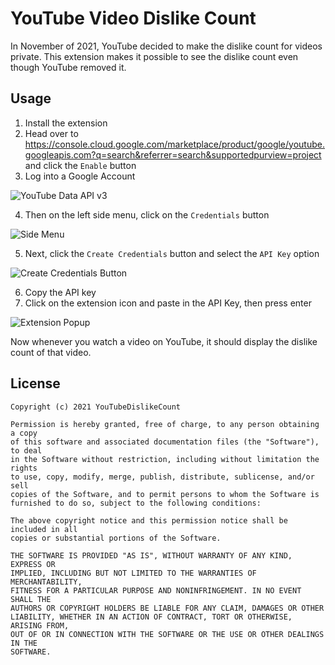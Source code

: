 # YouTube Video Dislike Count
In November of 2021, YouTube decided to make the dislike count for videos private. This extension makes it possible to see the dislike count even though YouTube removed it.

## Usage
1. Install the extension
2. Head over to https://console.cloud.google.com/marketplace/product/google/youtube.googleapis.com?q=search&referrer=search&supportedpurview=project and click the `Enable` button
3. Log into a Google Account

![YouTube Data API v3](https://i.imgur.com/M1hirsL.png)

4. Then on the left side menu, click on the `Credentials` button

![Side Menu](https://i.imgur.com/agMTImU.png)

5. Next, click the `Create Credentials` button and select the `API Key` option

![Create Credentials Button](https://i.imgur.com/i784KOY.png)

6. Copy the API key
7. Click on the extension icon and paste in the API Key, then press enter

![Extension Popup](https://i.imgur.com/mnPknNj.png)

Now whenever you watch a video on YouTube, it should display the dislike count of that video.

## License
```
Copyright (c) 2021 YouTubeDislikeCount

Permission is hereby granted, free of charge, to any person obtaining a copy
of this software and associated documentation files (the "Software"), to deal
in the Software without restriction, including without limitation the rights
to use, copy, modify, merge, publish, distribute, sublicense, and/or sell
copies of the Software, and to permit persons to whom the Software is
furnished to do so, subject to the following conditions:

The above copyright notice and this permission notice shall be included in all
copies or substantial portions of the Software.

THE SOFTWARE IS PROVIDED "AS IS", WITHOUT WARRANTY OF ANY KIND, EXPRESS OR
IMPLIED, INCLUDING BUT NOT LIMITED TO THE WARRANTIES OF MERCHANTABILITY,
FITNESS FOR A PARTICULAR PURPOSE AND NONINFRINGEMENT. IN NO EVENT SHALL THE
AUTHORS OR COPYRIGHT HOLDERS BE LIABLE FOR ANY CLAIM, DAMAGES OR OTHER
LIABILITY, WHETHER IN AN ACTION OF CONTRACT, TORT OR OTHERWISE, ARISING FROM,
OUT OF OR IN CONNECTION WITH THE SOFTWARE OR THE USE OR OTHER DEALINGS IN THE
SOFTWARE.
```
